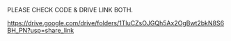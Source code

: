 PLEASE CHECK CODE & DRIVE LINK BOTH.

https://drive.google.com/drive/folders/1TluCZsOJGQh5Ax2OgBwt2bkN8S6BH_PN?usp=share_link
